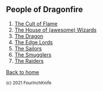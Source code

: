 ## People of Dragonfire

1. [The Cult of Flame](cult)
2. [The House of (awesome) Wizards](house-wizards)
3. [The Dragon](dragon)
4. [The Edge Lords](edge-lords)
5. [The Sailors](sailors)
6. [The Smugglers](smugglers)
7. [The Raiders](raiders)

[Back to home][home]

[home]: /Dragonfire

<sup>(c) 2021 FourInchKnife</sup>
